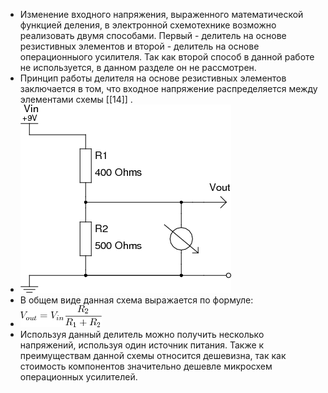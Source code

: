 - Изменение входного напряжения, выраженного математической функцией деления, в электронной схемотехнике возможно реализовать двумя способами. Первый - делитель на основе резистивных элементов и второй - делитель на основе операционныого усилителя. Так как второй способ в данной работе не используется, в данном разделе он не рассмотрен.
- Принцип работы делителя на основе резистивных элементов заключается в том, что входное напряжение распределяется между элементами схемы [[14]] .
- ![voltage-divider-1.png](../assets/voltage-divider-1_1715871166457_0.png)
- В общем виде данная схема выражается по формуле:
- ![img4d3a862f06b0c36c32c1a8305b130334.png](../assets/img4d3a862f06b0c36c32c1a8305b130334_1715871244295_0.png)
- Используя данный делитель можно получить несколько напряжений, используя один источник питания. Также к преимуществам данной схемы относится дешевизна, так как стоимость компонентов значительно дешевле микросхем операционных усилителей.